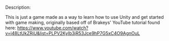 Description: 

This is just a game made as a way to learn how to use Unity and get started with game making, originally based off of Brakeys' YouTube tutorial found here: https://www.youtube.com/watch?v=j48LtUkZRjU&list=PLPV2KyIb3jR53Jce9hP7G5xC4O9AgnOuL
